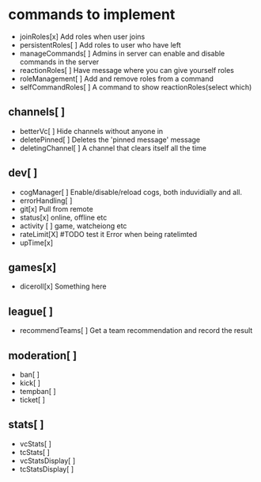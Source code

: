 # commands to implement

- joinRoles[x]
  Add roles when user joins
- persistentRoles[ ]
  Add roles to user who have left
- manageCommands[ ]
  Admins in server can enable and disable commands in the server
- reactionRoles[ ]
  Have message where you can give yourself roles
- roleManagement[ ]
  Add and remove roles from a command
- selfCommandRoles[ ]
  A command to show reactionRoles(select which)

## channels[ ]

- betterVc[ ]
  Hide channels without anyone in
- deletePinned[ ]
  Deletes the 'pinned message' message
- deletingChannel[ ]
  A channel that clears itself all the time

## dev[ ]

- cogManager[ ]
  Enable/disable/reload cogs, both induvidially and all.
- errorHandling[ ]
- git[x]
  Pull from remote
- status[x]
  online, offline etc
- activity [ ]
  game, watcheiong etc
- rateLimit[X] #TODO test it
  Error when being ratelimted
- upTime[x]

## games[x]

- diceroll[x]
  Something here

## league[ ]

- recommendTeams[ ]
  Get a team recommendation and record the result

## moderation[ ]

- ban[ ]
- kick[ ]
- tempban[ ]
- ticket[ ]

## stats[ ]

- vcStats[ ]
- tcStats[ ]
- vcStatsDisplay[ ]
- tcStatsDisplay[ ]
